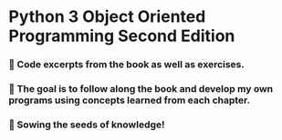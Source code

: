 # Python 3 Object Oriented Programming Second Edition
<div>
  <p> <h3>🔭 Code excerpts from the book as well as exercises.</h3></p>
  <p> <h3>👀 The goal is to follow along the book and develop my own programs using concepts learned from each chapter. </h3></p>
  <p> <h3>🌱 Sowing the seeds of knowledge!</h3> </p>
</div>

